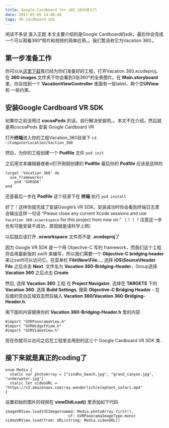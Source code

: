 ```yaml
---
title: Google Cardboard for iOS 10分钟入门
date: 2017-05-05 14:40:46
tags: VR Cardboard iOS 
---
```

闲话不多说 直入正题 本文主要介绍的是Google Cardboard的sdk，最后你会完成一个可以观看360°照片和视频的简单应用。。我们暂且称它为Vacation 360.。

## 第一步准备工作
你可以从[这里下载](https://koenig-media.raywenderlich.com/uploads/2016/08/Vacation_360.zip)我已经为你们准备好的工程，打开Vacation 360.xcodeproj。在 **360 images** 文件夹下你会看到3张360°的全景图片。在 **Main.storyboard** 里，你会找到一个 **VacationViewController** 里面有一些label，两个空**UIView** 和 一些约束。
## 安装Google Cardboard VR SDK
如果你之前没用过 **cocoaPods** 的话，自行解决安装吧。。本文不在介绍，然后就是用cocoaPods 安装 Google Cardboard VR

打开**终端**进入你的工程Vacation_360目录下
`cd ~/ComputerLocation/Vaction_360`

然后，为你的工程创建一个 **Podfile** 文件
`pod init`

之后用文本编辑器或者vi打开刚刚创建的 **Podfile** 最后你的 **Podfile** 应该是这样的

```
target 'Vacation 360' do
  use_frameworks!
    pod 'GVRSDK'
end 
```
还差最后一步在 **Podfile** 这个目录下在 **终端** 执行
`pod install`

好了！这样你就完成了安装Google’s VR SDK。安装成功时你会看到终端日志里会输出这样一句话
“Please close any current Xcode sessions and use `Vacation 360.xcworkspace` for this project from now on.”
（！！！注意这一步也有可能安装不成功，原因就是请科学上网）

以后就应该打开 **.xcworkspace** 文件而不是 **.xcodeproj**了

因为 Google VR SDK 是一个用 Objective-C 写的 framework，而我们这个工程将会用最新版的 swift 来编写，所以我们需要一个 **Objective-C bridging header** 来让swift可以访问它。在菜单栏 **File\New\File...**, 选择 **iOS\Source\Header File** 之后点击 **Next**. 文件名为 **Vacation 360-Bridging-Header**，Group选择 **Vacation 360** 之后点击 **Create**

然后, 选择 **Vacation 360** 工程 在 **Project Navigator**, 选择在 **TARGETS** 下的 **Vacation 360**. 选择 **Build Settings**, 搜索 **Objective-C Bridging Header**  – 在后面的空白区域双击然后输入 **Vacation 360/Vacation 360-Bridging-Header.h**.

用下面的内容替换你的 **Vacation 360-Bridging-Header.h** 里的内容

```
#import "GVRPanoramaView.h"
#import "GVRWidgetView.h"
#import "GVRVideoView.h"
```
现在你就可以访问之后在工程里会用到的这三个 Google Cardboard VR SDK 类 .

## 接下来就是真正的coding了

```
enum Media {
  static var photoArray = ["sindhu_beach.jpg", "grand_canyon.jpg", "underwater.jpg"]
  static let videoURL = "https://s3.amazonaws.com/ray.wenderlich/elephant_safari.mp4"
}
```

设置初始的图片的视频在 **viewDidLoad()** 里添加如下代码 

```
imageVRView.load(UIImage(named: Media.photoArray.first!),
                            of: GVRPanoramaImageType.mono)
videoVRView.load(from: URL(string: Media.videoURL))
```


